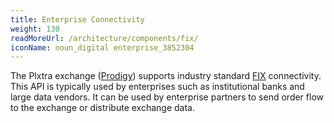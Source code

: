 ```yaml
---
title: Enterprise Connectivity
weight: 130
readMoreUrl: /architecture/components/fix/
iconName: noun_digital enterprise_3852304
---
```


The Plxtra exchange ([Prodigy](/overviews/prodigy/)) supports industry standard [FIX](/architecture/components/fix/) connectivity. This API is typically used by enterprises such as institutional banks and large data vendors. It can be used by enterprise partners to send order flow to the exchange or distribute exchange data.
